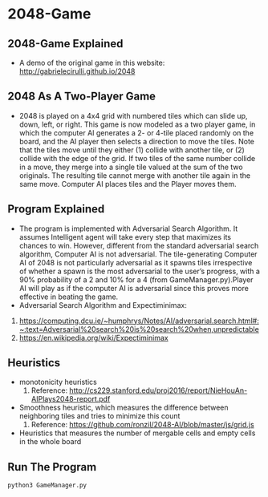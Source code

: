 # 2048-Game

## 2048-Game Explained
* A demo of the original game in this website: http://gabrielecirulli.github.io/2048

## 2048 As A Two-Player Game
* 2048 is played on a 4x4 grid with numbered tiles which can slide up, down, left, or right. This game is now modeled as a two player game, in which the computer AI generates a 2- or 4-tile placed randomly on the board, and the AI player then selects a direction to move the tiles. Note that the tiles move until they either (1) collide with another tile, or (2) collide with the edge of the grid. If two tiles of the same number collide in a move, they merge into a single tile valued at the sum of the two originals. The resulting tile cannot merge with another tile again in the same move. Computer AI places tiles and the Player moves them.

## Program Explained
* The program is implemented with Adversarial Search Algorithm. It assumes Intelligent agent will take every step that maximizes its chances to win. However, different from the standard adversarial search algorithm, Computer AI is not adversarial. The tile-generating Computer AI of 2048 is not particularly adversarial as it spawns tiles irrespective of whether a spawn is the most adversarial to the user’s progress, with a 90% probability of a 2 and 10% for a 4 (from GameManager.py).Player AI will play as if the computer AI is adversarial since this proves more effective in beating the game.
* Adversarial Search Algorithm and Expectiminimax:
1. https://computing.dcu.ie/~humphrys/Notes/AI/adversarial.search.html#:~:text=Adversarial%20search%20is%20search%20when,unpredictable
2. https://en.wikipedia.org/wiki/Expectiminimax

## Heuristics
* monotonicity heuristics
  1. Reference: http://cs229.stanford.edu/proj2016/report/NieHouAn-AIPlays2048-report.pdf
* Smoothness heuristic, which measures the difference between neighboring tiles and tries to minimize this count
  1. Reference: https://github.com/ronzil/2048-AI/blob/master/js/grid.js
* Heuristics that measures the number of mergable cells and empty cells in the whole board

## Run The Program
```
python3 GameManager.py
```
